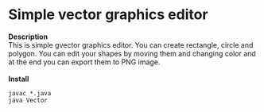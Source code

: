 # Simple vector graphics editor
**Description**
<br />
This is simple gvector graphics editor. You can create rectangle, circle and polygon. You can edit your shapes by moving them and changing color and at the end you can export them to PNG image.
<br />
<br />
**Install**
<br />
```
javac *.java
java Vector
```
